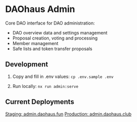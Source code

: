 # DAOhaus Admin

Core DAO interface for DAO administration:

- DAO overview data and settings management
- Proposal creation, voting and processing
- Member management
- Safe lists and token transfer proposals

## Development

1. Copy and fill in .env values:
   `cp .env.sample .env`

2. Run locally:
   `nx run admin:serve`

## Current Deployments

[Staging: admin.daohaus.fun](https://admin.daohaus.fun/)
[Production: admin.daohaus.club](https://admin.daohaus.club/)
